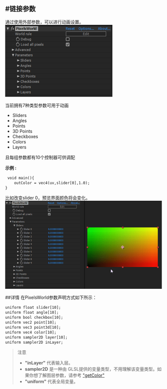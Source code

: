 #链接参数
---
通过使用外部参数，可以进行动画设置。
<br>
![Parameters](parameters.png)

当前拥有7种类型参数可用于动画
- Sliders
- Angles
- Points
- 3D Points
- Checkboxes
- Colors
- Layers

且每组参数都有10个控制器可供调配

**示例 :**

```glsl:link_slider.shader
 void main(){
    outColor = vec4(uv,slider[0],1.0);
}
```
 比如改变slider 0，预览界面颜色将会变化。
<br>
![uvslider](uvslider.gif)



##详情
在PixelsWorld参数声明方式如下所示： 

```glsl:parameters.shader
uniform float slider[10];
uniform float angle[10];
uniform bool checkbox[10];
uniform vec2 point[10];
uniform vec3 point3d[10];
uniform vec4 color[10];
uniform sampler2D layer[10];
uniform sampler2D inLayer;
```
> 注意
> -  **"inLayer"** 代表输入层。 
> - **sampler2D** 是一种由 GLSL提供的变量类型，不用理解该变量类型。如果你想了解图层参数，请参考  ["getColor"](getColor.md) 
> - **"uniform"** 代表全局变量。